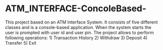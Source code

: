 # ATM_INTERFACE-ConcoleBased-
This project based on an ATM Interface System. It consists of five different classes and is a console-based application.  When the system starts the user is prompted with user id and user pin. The project allows to perform following operations: 1) Transaction History 2) Withdraw 3) Deposit 4) Transfer 5) Exit
